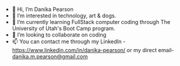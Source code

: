 - 👋 Hi, I’m Danika Pearson
- 👀 I’m interested in technology, art & dogs.
- 🌱 I’m currently learning FullStack computer coding through The University of Utah's Boot Camp program. 
- 💞️ I’m looking to collaborate on coding
- 📫 You can contact me through my LinkedIn -https://www.linkedin.com/in/danika-pearson/ or my direct email- danika.m.pearson@gmail.com 

<!---
karmadog72/karmadog72 is a ✨ special ✨ repository because its `README.md` (this file) appears on your GitHub profile.
You can click the Preview link to take a look at your changes.
--->

